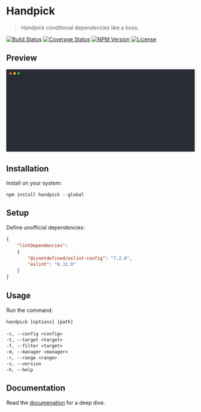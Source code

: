 Handpick
========

> Handpick conditional dependencies like a boss.

[![Build Status](https://img.shields.io/github/actions/workflow/status/henryruhs/handpick/ci.yml.svg?branch=master)](https://github.com/henryruhs/handpick/actions?query=workflow:ci)
[![Coverage Status](https://coveralls.io/repos/github/henryruhs/handpick/badge.svg)](https://coveralls.io/github/henryruhs/handpick)
[![NPM Version](https://img.shields.io/npm/v/handpick.svg)](https://npmjs.com/package/handpick)
[![License](https://img.shields.io/npm/l/handpick.svg)](https://npmjs.com/package/handpick)


Preview
-------

![Terminal Session](https://raw.githubusercontent.com/henryruhs/handpick/master/.github/terminal-session.svg?sanitize=true)


Installation
------------

Install on your system:

```
npm install handpick --global
```


Setup
-----

Define unofficial dependencies:

```json
{
	"lintDependencies":
	{
		"@isnotdefined/eslint-config": "7.2.0",
		"eslint": "8.31.0"
	}
}
```


Usage
-----

Run the command:

```
handpick [options] [path]

-c, --config <config>
-t, --target <target>
-f, --filter <target>
-m, --manager <manager>
-r, --range <range>
-v, --version
-h, --help
```


Documentation
-------------

Read the [documenation](https://henryruhs.gitbook.io/handpick) for a deep dive.
